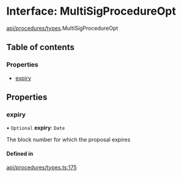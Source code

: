 # Interface: MultiSigProcedureOpt

[api/procedures/types](../wiki/api.procedures.types).MultiSigProcedureOpt

## Table of contents

### Properties

- [expiry](../wiki/api.procedures.types.MultiSigProcedureOpt#expiry)

## Properties

### expiry

• `Optional` **expiry**: `Date`

The block number for which the proposal expires

#### Defined in

[api/procedures/types.ts:175](https://github.com/PolymeshAssociation/polymesh-sdk/blob/f8a937f04/src/api/procedures/types.ts#L175)
